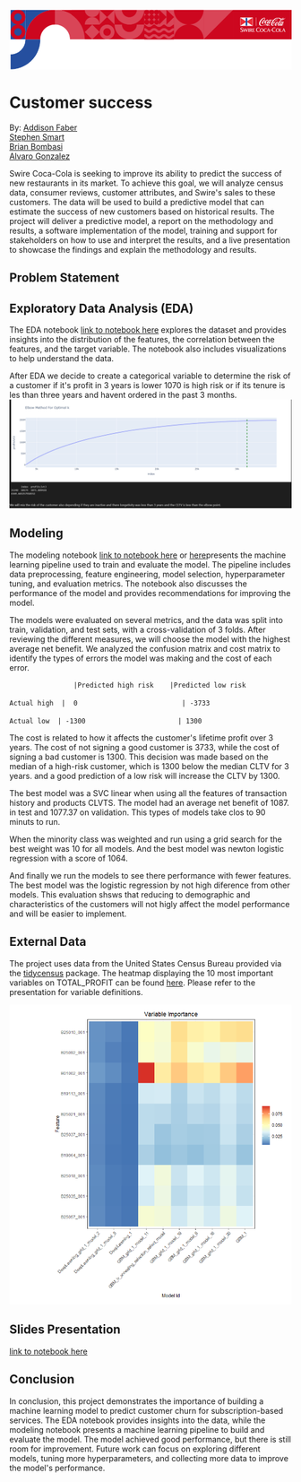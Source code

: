 ![Header](https://github.com/ajgonza/Capstone-Project/blob/5cdbc3feaa2379155c2b95ba826f3c5e344b678e/Screenshot_20230129_104746.png)
# Customer success
By: 
[Addison Faber](https://github.com/addyb0y) \
[Stephen Smart](https://github.com/stephenpsmart)\
[Brian Bombasi](https://github.com/bombasibrian)\
[Alvaro Gonzalez](https://github.com/ajgonza)

Swire Coca-Cola is seeking to improve its ability to predict the success of new restaurants in its market. To achieve this goal, we will analyze census data, consumer reviews, customer attributes, and Swire's sales to these customers. The data will be used to build a predictive model that can estimate the success of new customers based on historical results. The project will deliver a predictive model, a report on the methodology and results, a software implementation of the model, training and support for stakeholders on how to use and interpret the results, and a live presentation to showcase the findings and explain the methodology and results. 

## Problem Statement



## Exploratory Data Analysis (EDA)

The EDA notebook [link to notebook here](EDA_Swire_coca_cola.html) explores the dataset and provides insights into the distribution of the features, the correlation between the features, and the target variable. The notebook also includes visualizations to help understand the data.

After EDA we decide to create a categorical variable to determine the risk of a customer if it's profit in 3 years is lower 1070 is high risk or if its tenure is les than three years and havent ordered in the past 3 months.
![Succes variable](https://github.com/ajgonza/Capstone-Project/blob/2cc6d1f76b59269cc7a2a1d5fbb3c3b7e8eca019/target%20variable.png)

## Modeling

The modeling notebook [link to notebook here](Modeling_Alvaro_Gonzalez.html) or [here](https://ajgonza.github.io/Capstone-Project/)presents the machine learning pipeline used to train and evaluate the model. The pipeline includes data preprocessing, feature engineering, model selection, hyperparameter tuning, and evaluation metrics. The notebook also discusses the performance of the model and provides recommendations for improving the model.

The models were evaluated on several metrics, and the data was split into train, validation, and test sets, with a cross-validation of 3 folds. After reviewing the different measures, we will choose the model with the highest average net benefit. We analyzed the confusion matrix and cost matrix to identify the types of errors the model was making and the cost of each error.

                    |Predicted high risk    |Predicted low risk

	Actual high  |	0    				       | -3733  	
	
	Actual low  | -1300		                  | 1300
 
The cost is related to how it affects the customer's lifetime profit over 3 years. The cost of not signing a good customer is 3733, while the cost of signing a bad customer is 1300. This decision was made based on the median of a high-risk customer, which is 1300 below the median CLTV for 3 years. and a good prediction of a low risk will increase the CLTV by 1300.

The best model was a SVC linear when using all the features of transaction history and products CLVTS. The model had an average net benefit of 1087. in test  and 1077.37  on validation. This types of models take clos to 90 minuts to run.

When the minority class was weighted and run using a grid search for the best  weight was 10 for all models. And the best model was newton logistic regression with a score of 1064.

And finally we run the models to see there performance with fewer features. The best model was the logistic regression by not high diference from other models. This evaluation shsws that reducing to demographic and characteristics of the customers will not higly affect the model performance and will be easier to implement.

## External Data

The project uses data from the United States Census Bureau provided via the [tidycensus](https://walker-data.com/tidycensus/) package. The heatmap displaying the 10 most important variables on TOTAL_PROFIT can be found [here](census_var_imp.png). Please refer to the presentation for variable definitions.

![Variable Importance Heatmap](https://github.com/ajgonza/Capstone-Project/blob/d791bec42adb07a41f3246613f891422a45c7c48/census_var_imp.png)

## Slides Presentation
[link to notebook here](Customer_success_slides.pdf)

## Conclusion

In conclusion, this project demonstrates the importance of building a machine learning model to predict customer churn for subscription-based services. The EDA notebook provides insights into the data, while the modeling notebook presents a machine learning pipeline to build and evaluate the model. The model achieved good performance, but there is still room for improvement. Future work can focus on exploring different models, tuning more hyperparameters, and collecting more data to improve the model's performance.
